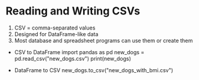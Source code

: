 
# Reading and Writing CSVs

1. CSV = comma-separated values
2. Designed for DataFrame-like data
3. Most database and spreadsheet programs can use them or create them

- CSV to DataFrame
import pandas as pd
new_dogs = pd.read_csv("new_dogs.csv")
print(new_dogs)

- DataFrame to CSV
new_dogs.to_csv("new_dogs_with_bmi.csv")





